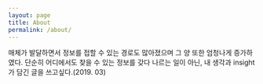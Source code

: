 ```yaml
---
layout: page
title: About
permalink: /about/
---
```


매체가 발달하면서 정보를 접할 수 있는 경로도 많아졌으며 그 양 또한 엄청나게 증가하였다.
단순히 어디에서도 찾을 수 있는 정보를 갖다 나르는 일이 아닌, 내 생각과 insight가 담긴 글을 쓰고싶다.(2019. 03)